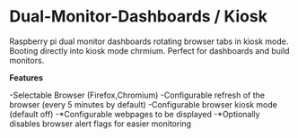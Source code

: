 # Dual-Monitor-Dashboards / Kiosk

Raspberry pi dual monitor dashboards rotating browser tabs in kiosk mode. Booting directly into kiosk mode chrmium. Perfect for dashboards and build monitors.

**Features**

-Selectable Browser (Firefox,Chromium)
-Configurable refresh of the browser (every 5 minutes by default)
-Configurable browser kiosk mode (default off)
-*Configurable webpages to be displayed
-*Optionally disables browser alert flags for easier monitoring
